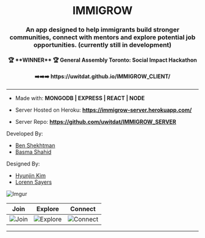<h1 align="center">IMMIGROW</h1>
<h3 align="center">An app designed to help immigrants build stronger communities, connect with mentors and explore potential job opportunities. (currently still in development)</h3>
<h4 align="center">🏆 **WINNER** 🏆 General Assembly Toronto: Social Impact Hackathon</h4>
<h4 align="center"> ➡️➡️➡️ https://uwitdat.github.io/IMMIGROW_CLIENT/</h4>

----


- Made with: **MONGODB | EXPRESS | REACT | NODE**

- Server Hosted on Heroku: **https://immigrow-server.herokuapp.com/**

- Server Repo: **https://github.com/uwitdat/IMMIGROW_SERVER**

Developed By: 
* [Ben Shekhtman](https://github.com/uwitdat)
* [Basma Shahid](https://github.com/basma-shahid)

Designed By: 
* [Hyunjin Kim](https://www.linkedin.com/in/hkim3180/)
* [Lorenn Sayers](https://www.linkedin.com/in/lorennsayers/)





![Imgur](https://imgur.com/zZ9OSHt.png)

Join      |  Explore   |     Connect
:-------------------------:|:-------------------------:|:-------------------------:
![Join](https://imgur.com/me1DryR.png) |  ![Explore](https://imgur.com/XtXuuaQ.png) | ![Connect](https://imgur.com/hf5Fyrg.png)


----

